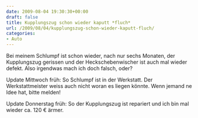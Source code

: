 ```yaml
---
date: 2009-08-04 19:30:30+00:00
draft: false
title: Kupplungszug schon wieder kaputt *fluch*
url: /2009/08/04/kupplungszug-schon-wieder-kaputt-fluch/
categories:
- Auto
---
```


Bei meinem Schlumpf ist schon wieder, nach nur sechs Monaten, der Kupplungszug gerissen und der Heckschebenwischer ist auch mal wieder defekt. Also irgendwas mach ich doch falsch, oder?

Update Mittwoch früh: So Schlumpf ist in der Werkstatt. Der Werkstattmeister weiss auch nicht woran es liegen könnte. Wenn jemand ne Idee hat, bitte melden!

Update Donnerstag früh: So der Kupplungszug ist repariert und ich bin mal wieder ca. 120 € ärmer.

